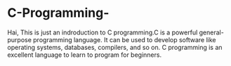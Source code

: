 # C-Programming-

Hai,
  This is just an indroduction to C programming.C is a powerful general-purpose programming language. 
  It can be used to develop software like operating systems, databases, compilers, and so on. 
C programming is an excellent language to learn to program for beginners.
